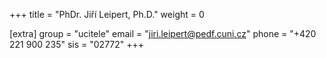 +++
title = "PhDr. Jiří Leipert, Ph.D."
weight = 0

[extra]
group = "ucitele"
email = "jiri.leipert@pedf.cuni.cz"
phone = "+420 221 900 235"
sis = "02772"
+++

